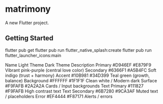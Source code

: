 # matrimony

A new Flutter project.

## Getting Started

flutter pub get
flutter pub run flutter_native_splash:create
flutter pub run flutter_launcher_icons:main


Name	Light Theme	Dark Theme	Description
Primary	#D946EF	#E879F9	Vibrant pink-purple (central love color)
Secondary	#6366F1	#A5B4FC	Soft indigo (trust + harmony)
Accent	#10B981	#34D399	Teal green (growth, balance)
Background	#FFFFFF	#1F1F1F	Clean white / Modern dark
Surface	#F9FAFB	#2A2A2A	Cards / Input backgrounds
Text Primary	#111827	#F9FAFB	High contrast text
Text Secondary	#6B7280	#9CA3AF	Muted text / placeholders
Error	#EF4444	#F87171	Alerts / errors